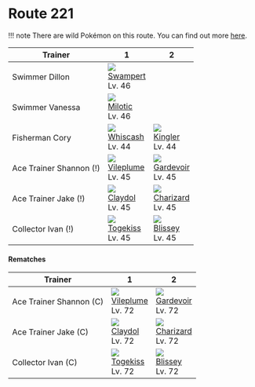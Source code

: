 # Route 221

!!! note
    There are wild Pokémon on this route. You can find out more [here](../../wild_pokemon/route_221/).


Trainer                 | 1                                   | 2
---                     | ---                                 | ---
Swimmer Dillon          | ![][260]<br> [Swampert]<br> Lv. 46
Swimmer Vanessa         | ![][350]<br> [Milotic]<br> Lv. 46
Fisherman Cory          | ![][340]<br> [Whiscash]<br> Lv. 44  | ![][099]<br> [Kingler]<br> Lv. 44   | ![][130]<br> [Gyarados]<br> Lv. 44
Ace Trainer Shannon (!) | ![][045]<br> [Vileplume]<br> Lv. 45 | ![][282]<br> [Gardevoir]<br> Lv. 45 | ![][428]<br> [Lopunny]<br> Lv. 45   | ![][031]<br> [Nidoqueen]<br> Lv. 45
Ace Trainer Jake (!)    | ![][344]<br> [Claydol]<br> Lv. 45   | ![][006]<br> [Charizard]<br> Lv. 45 | ![][103]<br> [Exeggutor]<br> Lv. 45 | ![][359]<br> [Absol]<br> Lv. 45
Collector Ivan (!)      | ![][468]<br> [Togekiss]<br> Lv. 45  | ![][242]<br> [Blissey]<br> Lv. 45

#### Rematches

Trainer                 | 1                                   | 2
---                     | ---                                 | ---
Ace Trainer Shannon (C) | ![][045]<br> [Vileplume]<br> Lv. 72 | ![][282]<br> [Gardevoir]<br> Lv. 72 | ![][428]<br> [Lopunny]<br> Lv. 72   | ![][031]<br> [Nidoqueen]<br> Lv. 72
Ace Trainer Jake (C)    | ![][344]<br> [Claydol]<br> Lv. 72   | ![][006]<br> [Charizard]<br> Lv. 72 | ![][103]<br> [Exeggutor]<br> Lv. 72 | ![][359]<br> [Absol]<br> Lv. 72
Collector Ivan (C)      | ![][468]<br> [Togekiss]<br> Lv. 72  | ![][242]<br> [Blissey]<br> Lv. 72



[Charizard]: ../../pokemon_changes/006/
[Nidoqueen]: ../../pokemon_changes/031/
[Vileplume]: ../../pokemon_changes/045/
[Kingler]: ../../pokemon_changes/099/
[Exeggutor]: ../../pokemon_changes/103/
[Gyarados]: ../../pokemon_changes/130/
[Blissey]: ../../pokemon_changes/242/
[Swampert]: ../../pokemon_changes/260/
[Gardevoir]: ../../pokemon_changes/282/
[Whiscash]: ../../pokemon_changes/340/
[Claydol]: ../../pokemon_changes/344/
[Milotic]: ../../pokemon_changes/350/
[Absol]: ../../pokemon_changes/359/
[Lopunny]: ../../pokemon_changes/428/
[Togekiss]: ../../pokemon_changes/468/
[006]: ../img/pokemon/006.png
[031]: ../img/pokemon/031.png
[045]: ../img/pokemon/045.png
[099]: ../img/pokemon/099.png
[103]: ../img/pokemon/103.png
[130]: ../img/pokemon/130.png
[242]: ../img/pokemon/242.png
[260]: ../img/pokemon/260.png
[282]: ../img/pokemon/282.png
[340]: ../img/pokemon/340.png
[344]: ../img/pokemon/344.png
[350]: ../img/pokemon/350.png
[359]: ../img/pokemon/359.png
[428]: ../img/pokemon/428.png
[468]: ../img/pokemon/468.png

